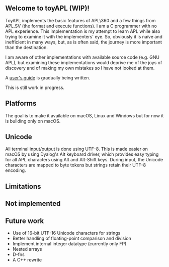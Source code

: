 ## Welcome to toyAPL (WIP)!

ToyAPL implements the basic features of APL\360 and a few things from APL.SV (the format and execute functions). I am a C programmer with no APL experience. This implementation is my attempt to learn APL while also trying to examine it with the implementers' eye. So, obviously it is naïve and inefficient in many ways, but, as is often said, the journey is more important than the destination.

I am aware of other implementations with available source code (e.g. GNU APL), but examining these implementations would deprive me of the joys of discovery and of making my own mistakes so I have not looked at them.

A [user's guide](docs/user-guide.md) is gradually being written.

This is still work in progress.

## Platforms

The goal is to make it available on macOS, Linux and Windows but for now it is building only on macOS.

## Unicode

All terminal input/output is done using UTF-8. This is made easier on macOS by using Dyalog's Alt keyboard driver, which provides easy typing for all APL characters using Alt and Alt-Shift keys. During input, the Unicode characters are mapped to byte tokens but strings retain their UTF-8 encoding.

## Limitations

## Not implemented

## Future work

* Use of 16-bit UTF-16 Unicode characters for strings
* Better handling of floating-point comparison and division
* Implement internal integer datatype (currently only FP)
* Nested arrays
* D-fns
* A C++ rewrite

